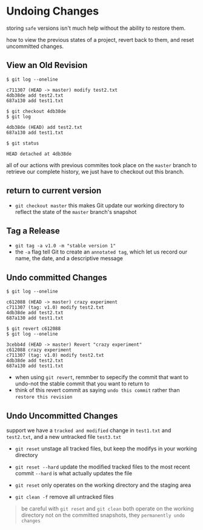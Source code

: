 # Undoing Changes

storing `safe` versions isn't much help without the ability to restore them.

how to view the previous states of a project, revert back to them, and reset uncommitted changes.

## View an Old Revision

```
$ git log --oneline

c711307 (HEAD -> master) modify test2.txt
4db38de add test2.txt
687a130 add test1.txt
```

```
$ git checkout 4db38de
$ git log

4db38de (HEAD) add test2.txt
687a130 add test1.txt
```

```
$ git status

HEAD detached at 4db38de
```

all of our actions with previous commites took place on the `master` branch
to retrieve our complete history, we just have to checkout out this branch.

## return to current version

- `git checkout master`
  this makes Git update our working directory to reflect the state of the `master` branch's snapshot

## Tag a Release

- `git tag -a v1.0 -m "stable version 1"`
- the `-a` flag tell Git to create an `annotated tag`, which let us record our name, the date, and a descriptive message

## Undo committed Changes

```
$ git log --oneline

c612088 (HEAD -> master) crazy experiment
c711307 (tag: v1.0) modify test2.txt
4db38de add test2.txt
687a130 add test1.txt
```

```
$ git revert c612088
$ git log --oneline

3cebb4d (HEAD -> master) Revert "crazy experiment"
c612088 crazy experiment
c711307 (tag: v1.0) modify test2.txt
4db38de add test2.txt
687a130 add test1.txt
```

- when using `git revert`, remmber to sepecify the commit that want to undo-not the stable commit that you want to return to
- think of this revert commit as saying `undo this commit` rather than `restore this revision`

## Undo Uncommitted Changes

support we have a `tracked and modified` change in `test1.txt` and `test2.txt`, and a new untracked file `test3.txt`

- `git reset`
  unstage all tracked files, but keep the modifys in your working directory

- `git reset --hard`
  update the modified tracked files to the most recent commit
  `--hard` is what actually updates the file

- `git reset` only operates on the working directory and the staging area

- `git clean -f` remove all untracked files

> be careful with `git reset` and `git clean` both operate on the working directory
> not on the committed snapshots, they `permanently undo changes`
